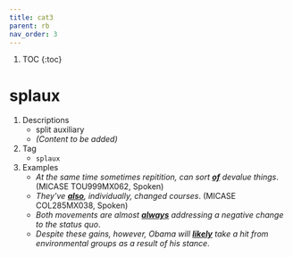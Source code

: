 ```yaml
---
title: cat3
parent: rb
nav_order: 3
---
```

1. TOC
{:toc}

# splaux

1. Descriptions
    - split auxiliary
    - *(Content to be added)*
2. Tag
    - `splaux`
3. Examples
    - *At the same time sometimes repitition, can sort <ins>**of**</ins> devalue things*. (MICASE TOU999MX062, Spoken)
    - *They've <ins>**also**</ins>, individually, changed courses*. (MICASE COL285MX038, Spoken)
    - *Both movements are almost <ins>**always**</ins> addressing a negative change to the status quo*.
    - *Despite these gains, however, Obama will <ins>**likely**</ins> take a hit from environmental groups as a result of his stance*.
    